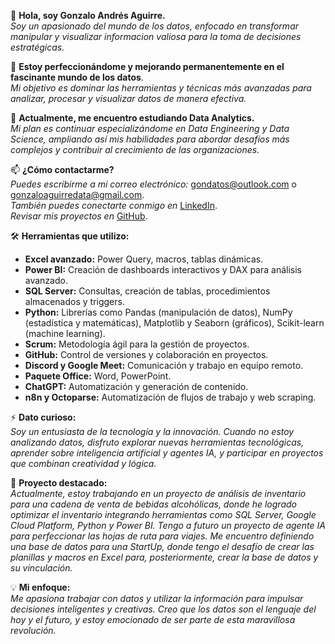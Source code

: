 👋 **Hola, soy Gonzalo Andrés Aguirre.**  
*Soy un apasionado del mundo de los datos, enfocado en transformar manipular y visualizar informacion valiosa para la toma de decisiones estratégicas.* 

👀 **Estoy perfeccionándome y mejorando permanentemente en el fascinante mundo de los datos**. <br>
*Mi objetivo es dominar las herramientas y técnicas más avanzadas para analizar, procesar y visualizar datos de manera efectiva.*  

🌱 **Actualmente, me encuentro estudiando Data Analytics.**  
*Mi plan es continuar especializándome en Data Engineering y Data Science, ampliando así mis habilidades para abordar desafíos más complejos y contribuir al crecimiento de las organizaciones.*  

📫 **¿Cómo contactarme?**  
*Puedes escribirme a mi correo electrónico:* [gondatos@outlook.com](mailto:gondatos@outlook.com) o [gonzaloaguirredata@gmail.com](mailto:gonzaloaguirredata@gmail.com).  
*También puedes conectarte conmigo en* [LinkedIn](https://www.linkedin.com/in/gonzaloandresaguirre).  
*Revisar mis proyectos en* [GitHub](https://github.com/Gondatos).    

🛠️ **Herramientas que utilizo:**  
- **Excel avanzado:** Power Query, macros, tablas dinámicas.  
- **Power BI:** Creación de dashboards interactivos y DAX para análisis avanzado.  
- **SQL Server:** Consultas, creación de tablas, procedimientos almacenados y triggers.  
- **Python:** Librerías como Pandas (manipulación de datos), NumPy (estadística y matemáticas), Matplotlib y Seaborn (gráficos), Scikit-learn (machine learning).  
- **Scrum:** Metodología ágil para la gestión de proyectos.  
- **GitHub:** Control de versiones y colaboración en proyectos.  
- **Discord y Google Meet:** Comunicación y trabajo en equipo remoto.  
- **Paquete Office:** Word, PowerPoint.  
- **ChatGPT:** Automatización y generación de contenido.  
- **n8n y Octoparse:** Automatización de flujos de trabajo y web scraping.

⚡ **Dato curioso:**  
*Soy un entusiasta de la tecnología y la innovación. Cuando no estoy analizando datos, disfruto explorar nuevas herramientas tecnológicas, aprender sobre inteligencia artificial y agentes IA, y participar en proyectos que combinan creatividad y lógica.*  

🚀 **Proyecto destacado:**  
*Actualmente, estoy trabajando en un proyecto de análisis de inventario para una cadena de venta de bebidas alcohólicas, donde he logrado optimizar el inventario integrando herramientas como SQL Server, Google Cloud Platform, Python y Power BI. 
Tengo a futuro un proyecto de agente IA para perfeccionar las hojas de ruta para viajes.
Me encuentro definiendo una base de datos para una StartUp, donde tengo el desafío de crear las planillas y macros en Excel para, posteriormente, crear la base de datos y su vinculación.*

💡 **Mi enfoque:**  
*Me apasiona trabajar con datos y utilizar la información para impulsar decisiones inteligentes y creativas. Creo que los datos son el lenguaje del hoy y el futuro, y estoy emocionado de ser parte de esta maravillosa revolución.*  


 
<!---
Gondatos/Gondatos is a ✨ special ✨ repository because its `README.md` (this file) appears on your GitHub profile.
You can click the Preview link to take a look at your changes.
--->
